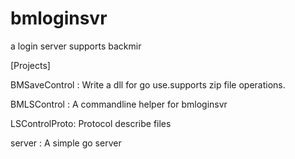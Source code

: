 bmloginsvr
==========

a login server supports backmir

[Projects]

BMSaveControl	:	Write a dll for go use.supports zip file operations.

BMLSControl		:	A commandline helper for bmloginsvr

LSControlProto:	Protocol describe files

server				:	A simple go server